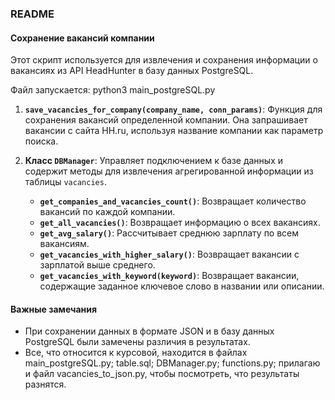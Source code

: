 ### README

#### Сохранение вакансий компании

Этот скрипт используется для извлечения и сохранения информации о вакансиях из API HeadHunter в базу данных PostgreSQL.

Файл запускается: python3 main_postgreSQL.py

1. **`save_vacancies_for_company(company_name, conn_params)`**: Функция для сохранения вакансий определенной компании. Она запрашивает вакансии с сайта HH.ru, используя название компании как параметр поиска.

2. **Класс `DBManager`**: Управляет подключением к базе данных и содержит методы для извлечения агрегированной информации из таблицы `vacancies`.
   - **`get_companies_and_vacancies_count()`**: Возвращает количество вакансий по каждой компании.
   - **`get_all_vacancies()`**: Возвращает информацию о всех вакансиях.
   - **`get_avg_salary()`**: Рассчитывает среднюю зарплату по всем вакансиям.
   - **`get_vacancies_with_higher_salary()`**: Возвращает вакансии с зарплатой выше среднего.
   - **`get_vacancies_with_keyword(keyword)`**: Возвращает вакансии, содержащие заданное ключевое слово в названии или описании.

#### Важные замечания

- При сохранении данных в формате JSON и в базу данных PostgreSQL были замечены различия в результатах.
- Все, что относится к курсовой, находится в файлах main_postgreSQL.py; table.sql; DBManager.py; functions.py; прилагаю и файл vacancies_to_json.py, чтобы посмотреть, что результаты разнятся. 